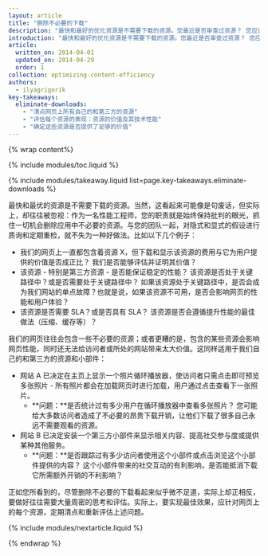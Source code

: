 ```yaml
---
layout: article
title: "删除不必要的下载"
description: "最快和最好的优化资源是不需要下载的资源。您最近是否审查过资源？ 您应该这么做，而且应该定期这么做，以确保每个资源都有助于提供更好的用户体验。"
introduction: "最快和最好的优化资源是不需要下载的资源。您最近是否审查过资源？ 您应该这么做，而且应该定期这么做，以确保每个资源都有助于提供更好的用户体验。"
article:
  written_on: 2014-04-01
  updated_on: 2014-04-29
  order: 1
collection: optimizing-content-efficiency
authors:
  - ilyagrigorik
key-takeaways:
  eliminate-downloads:
    - "清点网页上所有自己的和第三方的资源"
    - "评估每个资源的表现：资源的价值及其技术性能"
    - "确定这些资源是否提供了足够的价值"
---
```


{% wrap content%}

{% include modules/toc.liquid %}

{% include modules/takeaway.liquid list=page.key-takeaways.eliminate-downloads %}

最快和最优的资源是不需要下载的资源。当然，这看起来可能像是句废话，但实际上，却往往被忽视：作为一名性能工程师，您的职责就是始终保持批判的眼光，抓住一切机会删除应用中不必要的资源。与您的团队一起，对隐式和显式的假设进行质询和定期重检，就不失为一种好做法。比如以下几个例子：

* 我们的网页上一直都包含着资源 X，但下载和显示该资源的费用与它为用户提供的价值是否成正比？ 我们是否能够评估并证明其价值？
* 该资源 - 特别是第三方资源 - 是否能保证稳定的性能？ 该资源是否处于关键路径中？或是否需要处于关键路径中？ 如果该资源处于关键路径中，是否会成为我们网站的单点故障？也就是说，如果该资源不可用，是否会影响网页的性能和用户体验？
* 该资源是否需要 SLA？或是否具有 SLA？ 该资源是否会遵循提升性能的最佳做法（压缩、缓存等）？

我们的网页往往会包含一些不必要的资源；或者更糟的是，包含的某些资源会影响网页性能，同时还无法给访问者或所处的网站带来太大价值。这同样适用于我们自己的和第三方的资源和小部件：

* 网站 A 已决定在主页上显示一个照片循环播放器，使访问者只需点击即可预览多张照片 - 所有照片都会在加载网页时进行加载，用户通过点击查看下一张照片。
    * **问题：**是否统计过有多少用户在循环播放器中查看多张照片？ 您可能给大多数访问者造成了不必要的昂贵下载开销，让他们下载了很多自己永远不需要观看的资源。
* 网站 B 已决定安装一个第三方小部件来显示相关内容、提高社交参与度或提供某种其他服务。
    * **问题：**是否跟踪过有多少访问者使用这个小部件或点击浏览这个小部件提供的内容？ 这个小部件带来的社交互动的有利影响，是否能抵消下载它所需额外开销的不利影响？

正如您所看到的，尽管删除不必要的下载看起来似乎微不足道，实际上却正相反，要做好往往需要大量周密的思考和评估。实际上，要实现最佳效果，应针对网页上的每个资源，定期清点和重新评估上述问题。

{% include modules/nextarticle.liquid %}

{% endwrap %}

